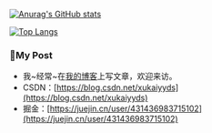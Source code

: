 [![Anurag's GitHub stats](https://github-readme-stats.vercel.app/api?username=xukaiyyds&hide=contribs,prs&count_private=true&show_icons=true&theme=tokyonight)](https://github.com/xukaiyyds)

[![Top Langs](https://github-readme-stats.vercel.app/api/top-langs/?username=xukaiyyds&hide=html&layout=compact)](https://github.com/xukaiyyds)

### 📝My Post

- 我~经常~在[我的博客](https://blog.xukaiyyds.cn/)上写文章，欢迎来访。
- CSDN：[https://blog.csdn.net/xukaiyyds](https://blog.csdn.net/xukaiyyds)
- 掘金：[https://juejin.cn/user/431436983715102](https://juejin.cn/user/431436983715102)
